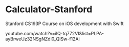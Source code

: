 # Calculator-Stanford

Stanford CS193P Course on iOS development with Swift

youtube.com/watch?v=ilQ-tq772VI&list=PLPA-ayBrweUz32NSgNZdl0_QISw-f12Ai

